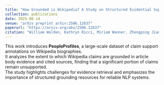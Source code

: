 ```yaml
---
title: "How Grounded is Wikipedia? A Study on Structured Evidential Support"
collection: publications
date: 2025-06-14
venue: "arXiv preprint arXiv:2506.12637"
paperurl: "https://arxiv.org/abs/2506.12637"
citation: "William Walden, Kathryn Ricci, Miriam Wanner, Zhengping Jiang, Chandler May, **Rongkun Zhou**, Benjamin Van Durme. *How Grounded is Wikipedia? A Study on Structured Evidential Support*. arXiv:2506.12637, 2025."
---
```


This work introduces **PeopleProfiles**, a large-scale dataset of claim support annotations on Wikipedia biographies.  
It analyzes the extent to which Wikipedia claims are grounded in article body evidence and cited sources, finding that a significant portion of claims remain unsupported.  
The study highlights challenges for evidence retrieval and emphasizes the importance of structured grounding resources for reliable NLP systems.
